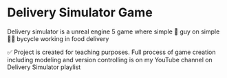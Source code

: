 # Delivery Simulator Game

Delivery simulator is a unreal engine 5 game where simple 🧒 guy on simple 🚴‍♂️ bycycle working in food delivery


✅ Project is created for teaching purposes. Full process of game creation including modeling and version controlling is on my YouTube channel on Delivery Simulator playlist
